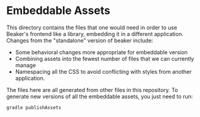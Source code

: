 # Embeddable Assets

This directory contains the files that one would need in order to
use Beaker's frontend like a library, embedding it in a different
application.  Changes from the "standalone" version of beaker include:

* Some behavioral changes more appropriate for embeddable version
* Combining assets into the fewest number of files that we can currently manage
* Namespacing all the CSS to avoid conflicting with styles from another application.

The files here are all generated from other files in this repository.
To generate new versions of all the embeddable assets, you just need to run:

    gradle publishAssets
